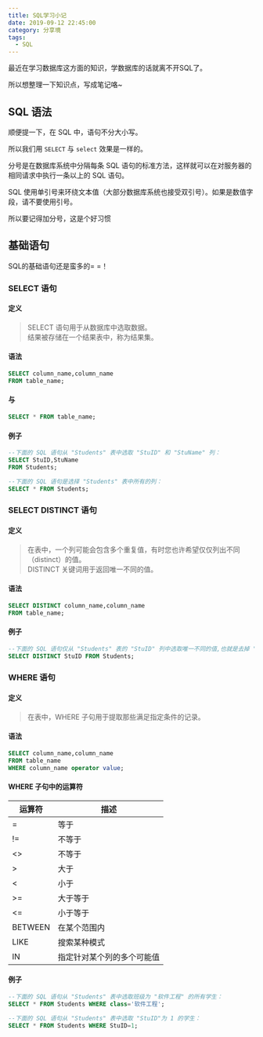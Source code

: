 ```yaml
---
title: SQL学习小记
date: 2019-09-12 22:45:00
category: 分享境
tags:
  - SQL
---
```

最近在学习数据库这方面的知识，学数据库的话就离不开SQL了。

所以想整理一下知识点，写成笔记咯~
## SQL 语法

顺便提一下，在 SQL 中，语句不分大小写。

所以我们用 `SELECT` 与 `select` 效果是一样的。

分号是在数据库系统中分隔每条 SQL 语句的标准方法，这样就可以在对服务器的相同请求中执行一条以上的 SQL 语句。

SQL 使用单引号来环绕文本值（大部分数据库系统也接受双引号）。如果是数值字段，请不要使用引号。

所以要记得加分号，这是个好习惯

## 基础语句

SQL的基础语句还是蛮多的= =！
### SELECT 语句

#### 定义

> SELECT 语句用于从数据库中选取数据。  
> 结果被存储在一个结果表中，称为结果集。

#### 语法

```sql
SELECT column_name,column_name
FROM table_name;
```

#### 与

```sql
SELECT * FROM table_name;
```

#### 例子

```sql
--下面的 SQL 语句从 "Students" 表中选取 "StuID" 和 "StuName" 列：
SELECT StuID,StuName
FROM Students;

--下面的 SQL 语句是选择 "Students" 表中所有的列：
SELECT * FROM Students;
```

### SELECT DISTINCT 语句

#### 定义

> 在表中，一个列可能会包含多个重复值，有时您也许希望仅仅列出不同（distinct）的值。  
> DISTINCT 关键词用于返回唯一不同的值。

#### 语法

```sql
SELECT DISTINCT column_name,column_name
FROM table_name;
```

#### 例子

```sql
--下面的 SQL 语句仅从 "Students" 表的 "StuID" 列中选取唯一不同的值,也就是去掉 "StuID" 列重复值：
SELECT DISTINCT StuID FROM Students;
```

### WHERE 语句

#### 定义

> 在表中，WHERE 子句用于提取那些满足指定条件的记录。

#### 语法

```sql
SELECT column_name,column_name
FROM table_name
WHERE column_name operator value;
```

#### WHERE 子句中的运算符

|运算符|描述|
|---|---|
|=|等于|
|!=|不等于|
|<>|不等于|
|>|大于|
|<|小于|
|>=|大于等于|
|<=|小于等于|
|BETWEEN|在某个范围内|
|LIKE|搜索某种模式|
|IN|指定针对某个列的多个可能值|
#### 例子

```sql
--下面的 SQL 语句从 "Students" 表中选取班级为 "软件工程" 的所有学生：
SELECT * FROM Students WHERE class='软件工程';

--下面的 SQL 语句从 "Students" 表中选取 "StuID"为 1 的学生：
SELECT * FROM Students WHERE StuID=1;
```